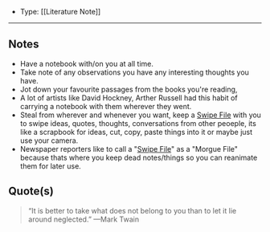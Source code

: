 
- Type: [[Literature Note]]

---

## Notes

- Have a notebook with/on you at all time.
- Take note of any observations you have any interesting thoughts you have.
- Jot down your favourite passages from the books you're reading,
- A lot of artists like David Hockney, Arther Russell had this habit of carrying a notebook with them wherever they went.
- Steal from wherever and whenever you want, keep a [Swipe File](#Swipe%20File) with you to swipe ideas, quotes, thoughts, conversations from other peoeple, its like a scrapbook for ideas, cut, copy, paste things into it or maybe just use your camera.
- Newspaper reporters like to call a "[Swipe File](#Swipe%20File)" as a "Morgue File" because thats where you keep dead notes/things so you can reanimate them for later use.

## Quote(s)

> “It is better to take what does not belong to you than to let it lie around neglected.” —Mark Twain
